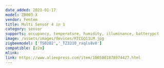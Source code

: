 ```yaml
---
date_added: 2021-01-17
model: ZB003-X
vendor: Fentem
title: Multi Sensor 4 in 1
category: sensor
supports: occupancy, temperature, humidity, illuminance, batterypct
image: /assets/images/devices/RTCGQ11LM.jpg
zigbeemodel: ['TS0202','_TZ3210_rxqls8v0']
compatible: [z2m]
mlink: 
link: https://www.aliexpress.com/item/1005001878974427.html
---
```

